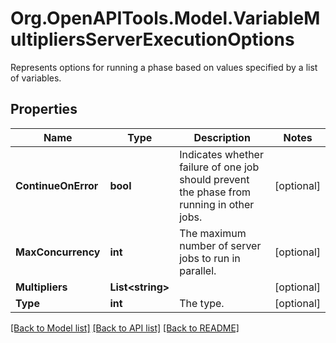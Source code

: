 # Org.OpenAPITools.Model.VariableMultipliersServerExecutionOptions
Represents options for running a phase based on values specified by a list of variables.

## Properties

Name | Type | Description | Notes
------------ | ------------- | ------------- | -------------
**ContinueOnError** | **bool** | Indicates whether failure of one job should prevent the phase from running in other jobs. | [optional] 
**MaxConcurrency** | **int** | The maximum number of server jobs to run in parallel. | [optional] 
**Multipliers** | **List&lt;string&gt;** |  | [optional] 
**Type** | **int** | The type. | [optional] 

[[Back to Model list]](../README.md#documentation-for-models) [[Back to API list]](../README.md#documentation-for-api-endpoints) [[Back to README]](../README.md)

